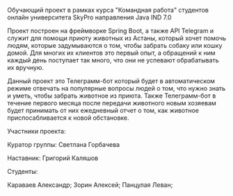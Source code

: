 Обучающий проект в рамках курса "Командная работа" студентов онлайн университета SkyPro направления Java IND 7.0

Проект построен на фреймворке Spring Boot, а также API Telegram и служит для помощи приюту животных из Астаны, который хочет помочь людям, которые задумываются о том, чтобы забрать собаку или кошку домой. Для многих их клиентов это первый опыт, а обращений к ним каждый день поступает так много, что они не успевают обрабатывать их вручную.

Данный проект это Телеграмм-бот который будет в автоматическом режиме отвечать на популярные вопросы людей о том, что нужно знать и уметь, чтобы забрать животное из приюта. Также Телеграмм-бот в течение первого месяца после передачи животного новым хозяевам будет принимать от них ежедневный отчет о том, как животное приспосабливается к новой обстановке.

Участники проекта:

Куратор группы: Светлана Горбачева

Наставник: Григорий Каляшов

Студенты:

Караваев Александр;
Зорин Алексей;
Панцулая Леван;
